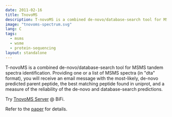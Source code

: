 ```yaml
---
date: 2011-02-16
title: TnovoMS
description: T-novoMS is a combined de-novo/database-search tool for MSMS tandem spectra identification.
image: "tnovoms-spectrum.svg"
lang: C
tags:
  - msms
  - wsme
  - protein-sequencing
layout: standalone
---
```



T-novoMS is a combined de-novo/database-search tool for MSMS tandem
spectra identification. Providing one or a list of MSMS spectra (in
"dta" format), you will receive an email message with the
most-likely, de-novo predicted parent peptide, the best matching
peptide found in uniprot, and a measure of the reliability of the
de-novo and database-search predictions.

Try [TnovoMS Server](http://webapps.bifi.es/tnovoms) @ BiFi.

Refer to the [paper](/papers/2013-04-12-msms-tnovo) for details.
